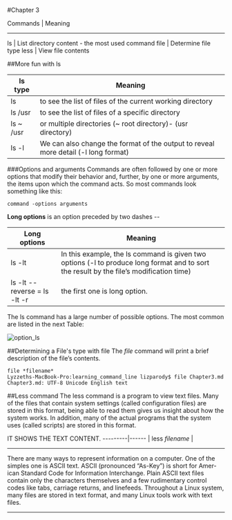 #Chapter 3

Commands | Meaning
_______________________
ls | List directory content - the most used command
file | Determine file type
less | View file contents

##More fun with ls

ls type| Meaning
-------|--------
ls | to see the list of files of the current working directory
ls /usr | to see the list of files of a specific directory
ls ~ /usr | or multiple directories (~ root directory)- (usr directory)
ls -l | We can also change the format of the output to reveal more detail (-l long format)

###Options and arguments
Commands are often followed by one or more options that modify their behavior and, further, by one or more arguments, the items upon which the command acts. So most commands look something like this:
```
command -options arguments
```

**Long options** is an option preceded by two dashes --

Long options| Meaning
--------|------
ls -lt | In this example, the ls command is given two options (-l to produce long format and to sort the result by the file’s modification time)
ls -lt --reverse = ls -lt -r | the first one is long option.

The ls command has a large number of possible options. The most common are listed in the next Table:

![option_ls](https://github.com/lizparody/learning_command_line/blob/master/ls_options.png)

##Determining a File's type with file
The *file* command will print a brief description of the file’s contents.
```
file *filename*
Lyzzeths-MacBook-Pro:learning_command_line lizparody$ file Chapter3.md
Chapter3.md: UTF-8 Unicode English text
```

##Less command
The less command is a program to view text files. Many of the files that contain system settings (called configuration files) are stored in this format, being able to read them gives us insight about how the system works. In addition, many of the actual programs that the system uses (called scripts) are stored in this format.

IT SHOWS THE TEXT CONTENT.
---------|------
| less *filename* |


_______________________
There are many ways to represent information on a computer. One of the simples one is ASCII text. ASCII (pronounced “As-Key”) is short for Amer- ican Standard Code for Information Interchange. Plain ASCII text files contain only the characters themselves and a few rudimentary control codes like tabs, carriage returns, and linefeeds.
Throughout a Linux system, many files are stored in text format, and many Linux tools work with text files.
_______________________
